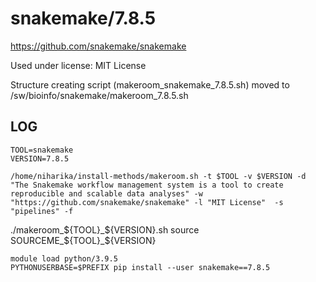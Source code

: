 snakemake/7.8.5
========================

<https://github.com/snakemake/snakemake>

Used under license:
MIT License


Structure creating script (makeroom_snakemake_7.8.5.sh) moved to /sw/bioinfo/snakemake/makeroom_7.8.5.sh

LOG
---

    TOOL=snakemake
    VERSION=7.8.5

    /home/niharika/install-methods/makeroom.sh -t $TOOL -v $VERSION -d "The Snakemake workflow management system is a tool to create reproducible and scalable data analyses" -w "https://github.com/snakemake/snakemake" -l "MIT License"  -s "pipelines" -f


   ./makeroom_${TOOL}_${VERSION}.sh
    source SOURCEME_${TOOL}_${VERSION}
    

    module load python/3.9.5
    PYTHONUSERBASE=$PREFIX pip install --user snakemake==7.8.5
